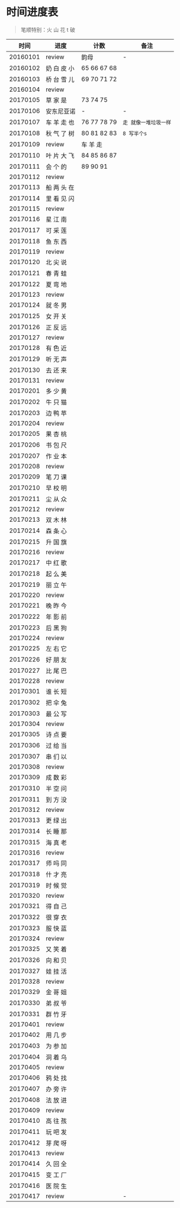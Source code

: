 # 时间进度表
> 笔顺特别：火 山 花 t 破

|时间|进度|计数|备注|
|---|---|---|---|
|20160101|review|韵母|-|
|20160102|奶 白 皮 小|65 66 67 68||
|20160103|桥 台 雪 儿|69 70 71 72||
|20160104|review|||
|20170105|草 家 是|73 74 75||
|20170106|安东尼亚诺|-|-|
|20170107|车 羊 走 也|76 77 78 79|`走 就像一堆垃圾一样`|
|20170108|秋 气 了 树|80 81 82 83|`8 写半个s`|
|20170109|review|车 羊 走 ||
|20170110|叶 片 大 飞|84 85 86 87||
|20170111|会 个 的|89 90 91||
|20170112|review|||
|20170113|船 两 头 在|||
|20170114|里 看 见 闪|||
|20170115|review|||
|20170116|星 江 南|||
|20170117|可 采 莲|||
|20170118|鱼 东 西|||
|20170119|review|||
|20170120|北 尖 说|||
|20170121|春 青 蛙|||
|20170122|夏 弯 地|||
|20170123|review|||
|20170124|就 冬 男|||
|20170125|女 开 关|||
|20170126|正 反 远|||
|20170127|review|||
|20170128|有 色 近|||
|20170129|听 无 声|||
|20170130|去 还 来|||
|20170131|review|||
|20170201|多 少 黄|||
|20170202|牛 只 猫|||
|20170203|边 鸭 苹|||
|20170204|review|||
|20170205|果 杏 桃|||
|20170206|书 包 尺|||
|20170207|作 业 本|||
|20170208|review|||
|20170209|笔 刀 课|||
|20170210|早 校 明|||
|20170211|尘 从 众|||
|20170212|review|||
|20170213|双 木 林|||
|20170214|森 条 心|||
|20170215|升 国 旗|||
|20170216|review|||
|20170217|中 红 歌|||
|20170218|起 么 美|||
|20170219|丽 立 午|||
|20170220|review|||
|20170221|晚 昨 今|||
|20170222|年 影 前|||
|20170223|后 黑 狗|||
|20170224|review|||
|20170225|左 右 它|||
|20170226|好 朋 友|||
|20170227|比 尾 巴|||
|20170228|review|||
|20170301|谁 长 短|||
|20170302|把 伞 兔|||
|20170303|最 公 写|||
|20170304|review|||
|20170305|诗 点 要|||
|20170306|过 给 当|||
|20170307|串 们 以|||
|20170308|review|||
|20170309|成 数 彩|||
|20170310|半 空 问|||
|20170311|到 方 没|||
|20170312|review|||
|20170313|更 绿 出|||
|20170314|长 睡 那|||
|20170315|海 真 老|||
|20170316|review|||
|20170317|师 吗 同|||
|20170318|什 才 亮|||
|20170319|时 候 觉|||
|20170320|review|||
|20170321|得 自 己|||
|20170322|很 穿 衣|||
|20170323|服 快 蓝|||
|20170324|review|||
|20170325|又 笑 着|||
|20170326|向 和 贝|||
|20170327|娃 挂 活|||
|20170328|review|||
|20170329|金 哥 姐|||
|20170330|弟 叔 爷|||
|20170331|群 竹 牙|||
|20170401|review|||
|20170402|用 几 步|||
|20170403|为 参 加|||
|20170404|洞 着 乌|||
|20170405|review|||
|20170406|鸦 处 找|||
|20170407|办 旁 许|||
|20170408|法 放 进|||
|20170409|review|||
|20170410|高 往 孩|||
|20170411|玩 吧 发|||
|20170412|芽 爬 呀|||
|20170413|review|||
|20170414|久 回 全|||
|20170415|变 工 厂|||
|20170416|医 院 生|||
|20170417|review||-|